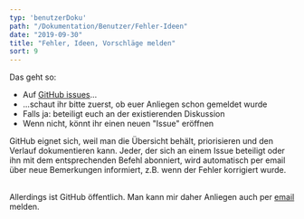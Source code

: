 ```yaml
---
typ: 'benutzerDoku'
path: "/Dokumentation/Benutzer/Fehler-Ideen"
date: "2019-09-30"
title: "Fehler, Ideen, Vorschläge melden"
sort: 9
---
```


Das geht so:

- Auf [GitHub issues](//github.com/barbalex/vermehrung/issues)...
- ...schaut ihr bitte zuerst, ob euer Anliegen schon gemeldet wurde
- Falls ja: beteiligt euch an der existierenden Diskussion
- Wenn nicht, könnt ihr einen neuen "Issue" eröffnen

GitHub eignet sich, weil man die Übersicht behält, priorisieren und den Verlauf dokumentieren kann. Jeder, der sich an einem Issue beteiligt oder ihn mit dem entsprechenden Befehl abonniert, wird automatisch per email über neue Bemerkungen informiert, z.B. wenn der Fehler korrigiert wurde.<br/><br/>

Allerdings ist GitHub öffentlich. Man kann mir daher Anliegen auch per [email](mailto:alex@gabriel-software.ch) melden.